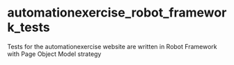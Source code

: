 # automationexercise_robot_framework_tests
Tests for the automationexercise website are written in Robot Framework with Page Object Model strategy

